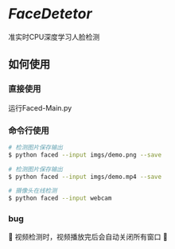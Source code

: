 # *FaceDetetor*

准实时CPU深度学习人脸检测

## 如何使用

### 直接使用

运行Faced-Main.py

### 命令行使用

```bash
# 检测图片保存输出
$ python faced --input imgs/demo.png --save
```

```bash
# 检测图片保存输出
$ python faced --input imgs/demo.mp4 --save
```

```bash
# 摄像头在线检测
$ python faced --input webcam
```

### bug

🚧 视频检测时，视频播放完后会自动关闭所有窗口 🚧
